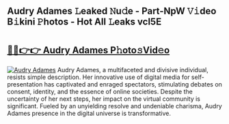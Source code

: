 ## Audry Adames 𝙻eaked 𝙽u𝚍e - Part-NpW 𝚅𝚒deo B𝚒kini 𝙿hotos - Hot All 𝙻eaks vcl5E

# <h2><a href="http://ld6s0a.urlbe.top/?page=Audry+Adames">🔗🔗👉👉 Audry Adames P𝚑oto𝚜Vid𝚎o</a></h2>

[![Audry Adames](https://i.imgur.com/eBuTRDB.gif)](http://ld6s0a.urlbe.top/?page=Audry+Adames)
Audry Adames, a multifaceted and divisive individual, resists simple description. Her innovative use of digital media for self-presentation has captivated and enraged spectators, stimulating debates on consent, identity, and the essence of online societies. Despite the uncertainty of her next steps, her impact on the virtual community is significant. Fueled by an unyielding resolve and undeniable charisma, Audry Adames presence in the digital universe is transformative.
